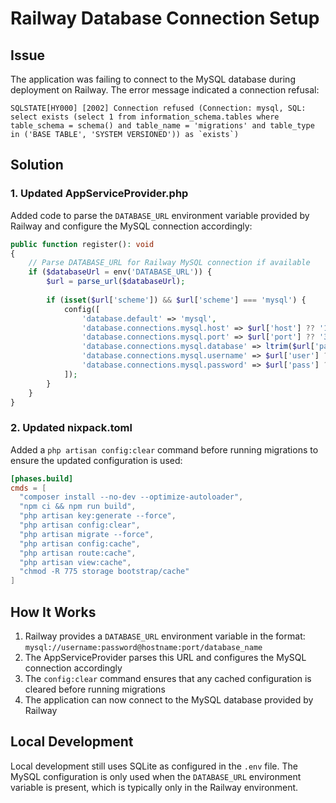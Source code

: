 # Railway Database Connection Setup

## Issue
The application was failing to connect to the MySQL database during deployment on Railway. The error message indicated a connection refusal:

```
SQLSTATE[HY000] [2002] Connection refused (Connection: mysql, SQL: select exists (select 1 from information_schema.tables where table_schema = schema() and table_name = 'migrations' and table_type in ('BASE TABLE', 'SYSTEM VERSIONED')) as `exists`)
```

## Solution

### 1. Updated AppServiceProvider.php

Added code to parse the `DATABASE_URL` environment variable provided by Railway and configure the MySQL connection accordingly:

```php
public function register(): void
{
    // Parse DATABASE_URL for Railway MySQL connection if available
    if ($databaseUrl = env('DATABASE_URL')) {
        $url = parse_url($databaseUrl);
        
        if (isset($url['scheme']) && $url['scheme'] === 'mysql') {
            config([
                'database.default' => 'mysql',
                'database.connections.mysql.host' => $url['host'] ?? '127.0.0.1',
                'database.connections.mysql.port' => $url['port'] ?? '3306',
                'database.connections.mysql.database' => ltrim($url['path'] ?? '', '/'),
                'database.connections.mysql.username' => $url['user'] ?? '',
                'database.connections.mysql.password' => $url['pass'] ?? '',
            ]);
        }
    }
}
```

### 2. Updated nixpack.toml

Added a `php artisan config:clear` command before running migrations to ensure the updated configuration is used:

```toml
[phases.build]
cmds = [
  "composer install --no-dev --optimize-autoloader",
  "npm ci && npm run build",
  "php artisan key:generate --force",
  "php artisan config:clear",
  "php artisan migrate --force",
  "php artisan config:cache",
  "php artisan route:cache",
  "php artisan view:cache",
  "chmod -R 775 storage bootstrap/cache"
]
```

## How It Works

1. Railway provides a `DATABASE_URL` environment variable in the format: `mysql://username:password@hostname:port/database_name`
2. The AppServiceProvider parses this URL and configures the MySQL connection accordingly
3. The `config:clear` command ensures that any cached configuration is cleared before running migrations
4. The application can now connect to the MySQL database provided by Railway

## Local Development

Local development still uses SQLite as configured in the `.env` file. The MySQL configuration is only used when the `DATABASE_URL` environment variable is present, which is typically only in the Railway environment.
